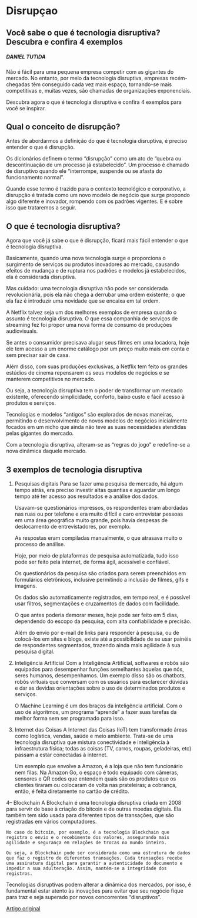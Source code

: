 # Disrupçao

## Você sabe o que é tecnologia disruptiva? Descubra e confira 4 exemplos
##### DANIEL TUTIDA

Não é fácil para uma pequena empresa competir com as gigantes do mercado. No entanto, por meio da tecnologia disruptiva, empresas recém-chegadas têm conseguido cada vez mais espaço, tornando-se mais competitivas e, muitas vezes, são chamadas de organizações exponenciais.

Descubra agora o que é tecnologia disruptiva e confira 4 exemplos para você se inspirar.

## Qual o conceito de disrupção?

Antes de abordarmos a definição do que é tecnologia disruptiva, é preciso entender o que é disrupção.

Os dicionários definem o termo “disrupção” como um ato de “quebra ou descontinuação de um processo já estabelecido”. Um processo é chamado de disruptivo quando ele “interrompe, suspende ou se afasta do funcionamento normal”.

Quando esse termo é trazido para o contexto tecnológico e corporativo, a disrupção é tratada como um novo modelo de negócio que surge propondo algo diferente e inovador, rompendo com os padrões vigentes. E é sobre isso que trataremos a seguir.

## O que é tecnologia disruptiva?

Agora que você já sabe o que é disrupção, ficará mais fácil entender o que é tecnologia disruptiva.

Basicamente, quando uma nova tecnologia surge e proporciona o surgimento de serviços ou produtos inovadores ao mercado, causando efeitos de mudança e de ruptura nos padrões e modelos já estabelecidos, ela é considerada disruptiva.

Mas cuidado: uma tecnologia disruptiva não pode ser considerada revolucionária, pois ela não chega a derrubar uma ordem existente; o que ela faz é introduzir uma novidade que se encaixa em tal ordem.

A Netflix talvez seja um dos melhores exemplos de empresa quando o assunto é tecnologia disruptiva. O que essa companhia de serviços de streaming fez foi propor uma nova forma de consumo de produções audiovisuais.

Se antes o consumidor precisava alugar seus filmes em uma locadora, hoje ele tem acesso a um enorme catálogo por um preço muito mais em conta e sem precisar sair de casa.

Além disso, com suas produções exclusivas, a Netflix tem feito os grandes estúdios de cinema repensarem os seus modelos de negócios e se manterem competitivos no mercado.

Ou seja, a tecnologia disruptiva tem o poder de transformar um mercado existente, oferecendo simplicidade, conforto, baixo custo e fácil acesso à produtos e serviços.

Tecnologias e modelos “antigos” são explorados de novas maneiras, permitindo o desenvolvimento de novos modelos de negócios inicialmente focados em um nicho que ainda não teve as suas necessidades atendidas pelas gigantes do mercado.

Com a tecnologia disruptiva, alteram-se as “regras do jogo” e redefine-se a nova dinâmica daquele mercado.

## 3 exemplos de tecnologia disruptiva

1. Pesquisas digitais
    Para se fazer uma pesquisa de mercado, há algum tempo atrás, era preciso investir altas quantias e aguardar um longo tempo até ter acesso aos resultados e a análise dos dados.

    Usavam-se questionários impressos, os respondentes eram abordadas nas ruas ou por telefone e era muito difícil e caro entrevistar pessoas em uma área geográfica muito grande, pois havia despesas de deslocamento de entrevistadores, por exemplo.

    As respostas eram compiladas manualmente, o que atrasava muito o processo de análise.

    Hoje, por meio de plataformas de pesquisa automatizada, tudo isso pode ser feito pela internet, de forma ágil, acessível e confiável.

    Os questionários da pesquisa são criados para serem preenchidos em formulários eletrônicos, inclusive permitindo a inclusão de filmes, gifs e imagens.

    Os dados são automaticamente registrados, em tempo real, e é possível usar filtros, segmentações e cruzamentos de dados com facilidade.

    O que antes poderia demorar meses, hoje pode ser feito em 5 dias, dependendo do escopo da pesquisa, com alta confiabilidade e precisão.

    Além do envio por e-mail de links para responder à pesquisa, ou de colocá-los em sites e blogs, existe até a possibilidade de se usar painéis de respondentes segmentados, trazendo ainda mais agilidade à sua pesquisa digital.

2. Inteligência Artificial
    Com a Inteligência Artificial, softwares e robôs são equipados para desempenhar funções semelhantes àquelas que nós, seres humanos, desempenhamos. Um exemplo disso são os chatbots, robôs virtuais que conversam com os usuários para esclarecer dúvidas e dar as devidas orientações sobre o uso de determinados produtos e serviços.

    O Machine Learning é um dos braços da inteligência artificial. Com o uso de algoritmos, um programa “aprende” a fazer suas tarefas da melhor forma sem ser programado para isso.

3. ­­Internet das Coisas
    A Internet das Coisas (IoT) tem transformado áreas como logística, vendas, saúde e meio ambiente. Trata-se de uma tecnologia disruptiva que mistura conectividade e inteligência à infraestrutura física; todas as coisas (TV, carros, roupas, geladeiras, etc) passam a estar conectadas à internet.

    Um exemplo que envolve a Amazon, é a loja que não tem funcionário nem filas. Na Amazon Go, o espaço é todo equipado com câmeras, sensores e QR codes que entendem quais são os produtos que os clientes tiraram ou colocaram de volta nas prateleiras; a cobrança, então, é feita diretamente no cartão de crédito.

4– Blockchain
    A Blockchain é uma tecnologia disruptiva criada em 2008 para servir de base à criação do bitcoin e de outras moedas digitais. Ela também tem sido usada para diferentes tipos de transações, que são registradas em vários computadores.

    No caso do bitcoin, por exemplo, é a tecnologia Blockchain que registra o envio e o recebimento dos valores, assegurando mais agilidade e segurança em relações de trocas no mundo inteiro.

    Ou seja, a Blockchain pode ser considerada como uma estrutura de dados que faz o registro de diferentes transações. Cada transações recebe uma assinatura digital para garantir a autenticidade do documento e impedir a sua adulteração. Assim, mantém-se a integridade dos registros.

Tecnologias disruptivas podem alterar a dinâmica dos mercados, por isso, é fundamental estar atento às inovações para evitar que seu negócio fique para traz e seja superado por novos concorrentes “disruptivos”.

[Artigo original](https://encontreumnerd.com.br/blog/o-que-e-tecnologia-disruptiva)
